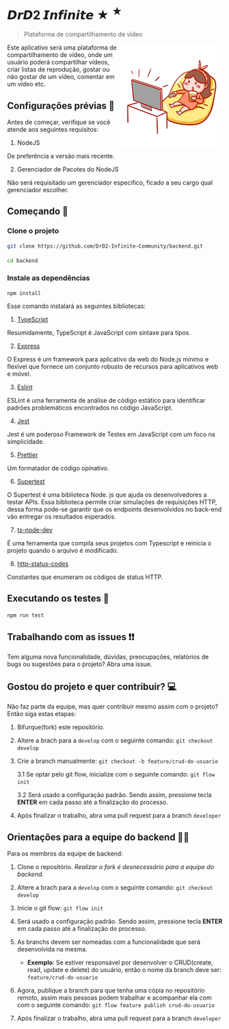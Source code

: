 # 𝘿𝙧𝘿2 𝙄𝙣𝙛𝙞𝙣𝙞𝙩𝙚 ★ <sup>★</sup>

> Plataforma de compartilhamento de vídeo

<img align="right" width="240px" src="https://github.com/Johnson49/biblioteca/blob/main/girl-tv.png?raw=true">

Este aplicativo será uma plataforma de compartilhamento de vídeo, onde um usuário poderá compartilhar vídeos, criar listas de reprodução, gostar ou não gostar de um vídeo, comentar em um vídeo etc.

## Configurações prévias 🔧

Antes de começar, verifique se você atende aos seguintes requisitos:

1. NodeJS

De preferência a versão mais recente.

2. Gerenciador de Pacotes do NodeJS

Não será requisitado um gerenciador especifico, ficado a seu cargo qual gerenciador escolher.

## Começando 🚀

### Clone o projeto

```bash
git clone https://github.com/DrD2-Infinite-Community/backend.git

cd backend
```

### Instale as dependências

```
npm install 
```

Esse comando instalará as seguintes bibliotecas:

1. [TypeScript](https://www.typescriptlang.org)

Resumidamente, TypeScript é JavaScript com sintaxe para tipos.

2. [Express](https://expressjs.com/pt-br/)

O Express é um framework para aplicativo da web do Node.js mínimo e flexível que fornece um conjunto robusto de recursos para aplicativos web e móvel.

3. [Eslint](https://eslint.org/docs/latest/user-guide/getting-started)

ESLint é uma ferramenta de análise de código estático para identificar padrões problemáticos encontrados no código JavaScript.

4. [Jest](https://jestjs.io/pt-BR/)

Jest é um poderoso Framework de Testes em JavaScript com um foco na simplicidade.

5. [Prettier](https://prettier.io)

Um formatador de código opinativo.

6. [Supertest](https://github.com/visionmedia/supertest)

O Supertest é uma biblioteca Node. js que ajuda os desenvolvedores a testar APIs. Essa biblioteca permite criar simulações de requisições HTTP, dessa forma pode-se garantir que os endpoints desenvolvidos no back-end vão entregar os resultados esperados.

7. [ts-node-dev](https://github.com/wclr/ts-node-dev)

É uma ferramenta que compila seus projetos com Typescript e reinicia o projeto quando o arquivo é modificado.

8. [http-status-codes](https://github.com/prettymuchbryce/http-status-codes)

Constantes que enumeram os códigos de status HTTP.

## Executando os testes 🧪

```nodeJS
npm run test
```

## Trabalhando com as issues ❗❗

Tem alguma nova funcionalidade, dúvidas, preocupações, relatórios de bugs ou sugestões para o projeto? Abra uma issue.

## Gostou do projeto e quer contribuir? 💻

Não faz parte da equipe, mas quer contribuir mesmo assim com o projeto? Então siga estas etapas:

1. Bifurque(fork) este repositório.
2. Altere a brach para a `develop` com o seguinte comando: `git checkout develop`
3. Crie a branch manualmente: `git checkout -b feature/crud-do-usuario`

    3.1 Se optar pelo git flow, inicialize com o seguinte comando: `git flow init`

    3.2 Será usado a configuração padrão. Sendo assim, pressione tecla **ENTER** em cada passo até a finalização do processo.
4. Após finalizar o trabalho, abra uma pull request para a branch `developer`

## Orientações para a equipe do backend 🐱‍👤

Para os membros da equipe de backend:

1. Clone o repositório. *Realizar o fork é desnecessário para a equipe do backend*.
2. Altere a brach para a `develop` com o seguinte comando: `git checkout develop`
3. Inicie o git flow: `git flow init`
4. Será usado a configuração padrão. Sendo assim, pressione tecla **ENTER** em cada passo até a finalização do processo.
5. As branchs devem ser nomeadas com a funcionalidade que será desenvolvida na mesma.

    * **Exemplo**: Se estiver responsável por desenvolver o CRUD(create, read, update e delete) do usuário, então o nome da branch deve ser: `feature/crud-do-usuario`

6. Agora, publique a branch para que tenha uma cópia no repositório remoto, assim mais pessoas podem trabalhar e acompanhar ela com com o seguinte comando: `git flow feature publish crud-do-usuario`

7. Após finalizar o trabalho, abra uma pull request para a branch `developer`
